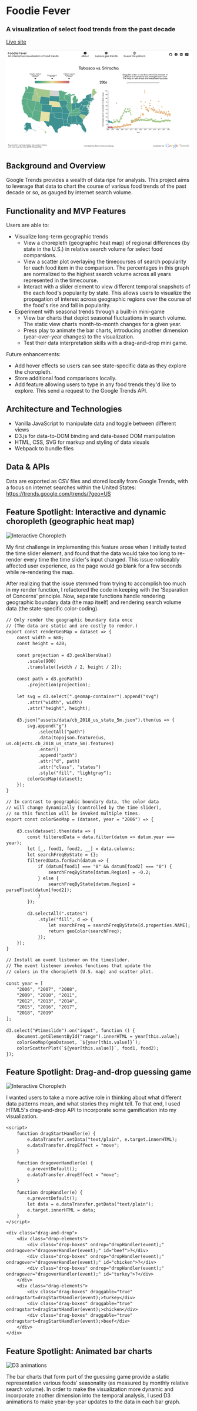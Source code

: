 # Foodie Fever
### A visualization of select food trends from the past decade

[Live site](http://www.rosemarygonzaga.com/FoodieFever/#)

![FoodieFever](https://github.com/RosemaryGonzaga/FoodieFever/raw/master/assets/images/foodie_fever.png)

## Background and Overview
Google Trends provides a wealth of data ripe for analysis. This project aims to leverage that data to chart the course of various food trends of the past decade or so, as gauged by internet search volume.

## Functionality and MVP Features
Users are able to:
- Visualize long-term geographic trends
    - View a chorepleth (geographic heat map) of regional differences (by state in the U.S.) in relative search volume for select food comparsions.
    - View a scatter plot overlaying the timecourses of search popularity for each food item in the comparison. The percentages in this graph are normalized to the highest search volume across all years represented in the timecourse.
    - Interact with a slider element to view different temporal snapshots of the each food's popularity by state. This allows users to visualize the propagation of interest across geographic regions over the course of the food's rise and fall in popularity.
    <!-- - Select from a menu of different food comparisons to view a variety of trends. -->
- Experiment with seasonal trends through a built-in mini-game
    - View bar charts that depict seasonal fluctuations in search volume. The static view charts month-to-month changes for a given year.
    - Press play to animate the bar charts, introducing another dimension (year-over-year changes) to the visualization.
    - Test their data interpretation skills with a drag-and-drop mini game.

Future enhancements:
- Add hover effects so users can see state-specific data as they explore the choropleth.
- Store additional food comparisons locally.
- Add feature allowing users to type in any food trends they'd like to explore. This send a request to the Google Trends API.
<!-- - Add a pie chart, sunburst, or treemap visualization showing the breakdown of related searches for a particular food item (e.g., bacon ice cream, bacon donuts, bacon vodka...)
- Add data captions to highlight interesting patterns, stories, or tidbits
- Add more food / drink items to the analysis (moscow mule, kombucha, froyo, poke bowls...) -->

## Architecture and Technologies
* Vanilla JavaScript to manipulate data and toggle between different views
* D3.js for data-to-DOM binding and data-based DOM manipulation
* HTML, CSS, SVG for markup and styling of data visuals
* Webpack to bundle files

## Data & APIs
Data are exported as CSV files and stored locally from Google Trends, with a focus on internet searches within the United States: https://trends.google.com/trends/?geo=US

<!-- I'll slice the data by region (state) and timeframe. Temporal resolution may vary based on the steepness of each food item's rise and / or fall in popularity. -->


## Feature Spotlight: Interactive and dynamic choropleth (geographic heat map)

![Interactive Choropleth](https://github.com/RosemaryGonzaga/FoodieFever/raw/master/assets/images/geo_trends.gif)

My first challenge in implementing this feature arose when I initially tested the time slider element, and found that the data would take too long to re-render every time the time slider's input changed. This issue noticeably affected user experience, as the page would go blank for a few seconds while re-rendering the map.

After realizing that the issue stemmed from trying to accomplish too much in my render function, I refactored the code in keeping with the 'Separation of Concerns' principle. Now, separate functions handle rendering geographic boundary data (the map itself) and rendering search volume data (the state-specific color-coding).

```
// Only render the geographic boundary data once
// (The data are static and are costly to render.)
export const renderGeoMap = dataset => {
    const width = 680;
    const height = 420;

    const projection = d3.geoAlbersUsa()
        .scale(900)
        .translate([width / 2, height / 2]);

    const path = d3.geoPath()
        .projection(projection);

    let svg = d3.select(".geomap-container").append("svg")
        .attr("width", width)
        .attr("height", height);

    d3.json("assets/data/cb_2018_us_state_5m.json").then(us => {
        svg.append("g")
            .selectAll("path")
            .data(topojson.feature(us, us.objects.cb_2018_us_state_5m).features)
            .enter()
            .append("path")
            .attr("d", path)
            .attr("class", "states")
            .style("fill", "lightgray");
        colorGeoMap(dataset);
    });
}
```

```
// In contrast to geographic boundary data, the color data 
// will change dynamically (controlled by the time slider),
// so this function will be invoked multiple times.
export const colorGeoMap = (dataset, year = "2006") => {

    d3.csv(dataset).then(data => {
        const filteredData = data.filter(datum => datum.year === year);
        let [_, food1, food2, __] = data.columns;
        let searchFreqByState = {};
        filteredData.forEach(datum => {
            if (datum[food1] === "0" && datum[food2] === "0") {
                searchFreqByState[datum.Region] = -0.2;
            } else {
                searchFreqByState[datum.Region] = parseFloat(datum[food2]);
            }
        });

        d3.selectAll(".states")
            .style("fill", d => {
                let searchFreq = searchFreqByState[d.properties.NAME];
                return geoColor(searchFreq);
            });
    });
}
```

```
// Install an event listener on the timeslider.
// The event listener invokes functions that update the
// colors in the choropleth (U.S. map) and scatter plot.

const year = [
    "2006", "2007", "2008",
    "2009", "2010", "2011",
    "2012", "2013", "2014",
    "2015", "2016", "2017",
    "2018", "2019"
];

d3.select("#timeslide").on("input", function () {
    document.getElementById("range").innerHTML = year[this.value];
    colorGeoMap(geoDataset, `${year[this.value]}`);
    colorScatterPlot(`${year[this.value]}`, food1, food2);
});
```

## Feature Spotlight: Drag-and-drop guessing game

![Interactive Choropleth](https://github.com/RosemaryGonzaga/FoodieFever/raw/master/assets/images/guessing_game.gif)

I wanted users to take a more active role in thinking about what different data patterns mean, and what stories they might tell. To that end, I used HTML5's drag-and-drop API to incorporate some gamification into my visualization.

```
<script>
    function dragStartHandler(e) {
        e.dataTransfer.setData("text/plain", e.target.innerHTML);
        e.dataTransfer.dropEffect = "move";
    }

    function dragoverHandler(e) {
        e.preventDefault();
        e.dataTransfer.dropEffect = "move";
    }

    function dropHandler(e) {
        e.preventDefault();
        let data = e.dataTransfer.getData("text/plain");
        e.target.innerHTML = data;
    }
</script>
```

```
<div class="drag-and-drop">
    <div class="drop-elements">
        <div class="drop-boxes" ondrop="dropHandler(event);" ondragover="dragoverHandler(event);" id="beef">?</div>
        <div class="drop-boxes" ondrop="dropHandler(event);" ondragover="dragoverHandler(event);" id="chicken">?</div>
        <div class="drop-boxes" ondrop="dropHandler(event);" ondragover="dragoverHandler(event);" id="turkey">?</div>
    </div>
    <div class="drag-elements">
        <div class="drag-boxes" draggable="true" ondragstart=dragStartHandler(event);>turkey</div>
        <div class="drag-boxes" draggable="true" ondragstart=dragStartHandler(event);>chicken</div>
        <div class="drag-boxes" draggable="true" ondragstart=dragStartHandler(event);>beef</div>
    </div>
</div>
```


## Feature Spotlight: Animated bar charts

![D3 animations](https://github.com/RosemaryGonzaga/FoodieFever/raw/master/assets/images/bar_chart_animation.gif)

The bar charts that form part of the guessing game provide a static representation various foods' seasonality (as measured by monthly relative search volume). In order to make the visualization more dynamic and incorporate another dimension into the temporal analysis, I used D3 animations to make year-by-year updates to the data in each bar graph.

<!-- ```
let beefCallback;  // declare callback to be invoked in event listener
const setBeefCB = fct => { beefCallback = fct };  // higher-order function closes over the callback
renderBarChart(seasonalDatasetBeef, "beef", "#482677", setBeefCB);  // pass higher-order function into the render function

let chickenCallback;
const setChickenCB = fct => { chickenCallback = fct };
renderBarChart(seasonalDatasetChicken, "chicken", "#1f968b", setChickenCB);

let turkeyCallback;
const setTurkeyCB = fct => { turkeyCallback = fct };
renderBarChart(seasonalDatasetTurkey, "turkey", "#dbe318", setTurkeyCB);


// Recursive callback that updates the year displayed in the animation
const updateYear = year => {
    return () => {
        if (year >= 2019) return;
        let barChartYear = document.getElementById("bar-chart-year");
        barChartYear.textContent = year;
        let delay = 700;
        setTimeout(updateYear(year + 1), delay);
    }
}
```

```
// Use D3 to install event listener on the "play" button, to start the animation.
// The event listener synchronizes animation of three bar charts (each existing in its
// own lexical context) and the rendering of the corresponding year.
d3.select("#play-bar-chart-animation-btn").on("click", () => {
    // Disable the play button, but re-enable it after animation finishes
    let playBtn = document.getElementById("play-bar-chart-animation-btn");
    playBtn.setAttribute("disabled", "true");
    setTimeout(() => playBtn.removeAttribute("disabled"), 8735);

    // Animate the year
    setTimeout(updateYear(2006), 325);

    // Animate the separate bar charts
    beefCallback();
    chickenCallback();
    turkeyCallback();
});
``` -->

<!-- ## Feature Spotlight: Simulating multiple pages with a single-page

In order to simulate the perception of navigability and multiple pages without React.js, I leaned on basic JavaScript and CSS.

```
// Add event listeners to nav components (switch to appropriate page)
const aboutBtn = document.getElementById("about");
aboutBtn.addEventListener("click", switchPage("welcome-page"));

const exploreBtn = document.getElementById("explore");
exploreBtn.addEventListener("click", switchPage("explore-page"));

const guessBtn = document.getElementById("guess");
guessBtn.addEventListener("click", switchPage("guess-page"));


// Define event listener (needs to be a named function to get hoisted)
function switchPage(idName) {
    return () => {
        const pages = document.getElementsByClassName("page");
        Array.from(pages).forEach(page => { // pages is an HTMLCollection, not a true array
            if (page.id === idName) {
                page.className = `${idName} page`;    // reveal the page and its contents
            } else {
                if (!page.className.includes("hidden")) {
                    page.className += " hidden" // hide all other pages
                }
            }
        });
    };
};
```

--- -->

<!-- ### Implementation Timeline
Monday
- [ ] Basic D3 tutorials
- [ ] View visualization samples and select a graph type(s)
- [ ] Select a topic and data source(s)
- [ ] Complete proposal

Tuesday
- [ ] D3 tutorials: choropleths
- [ ] Download data for local storage
- [ ] Format data (CSV, JSON)

Wednesday
- [ ] Get familiar with D3 documentation
- [ ] Learn to read data in D3
- [ ] Start manipulating data: create line chart overlay

Thursday
- [ ] Create one choropleth, anchored by a single food item and a single timeframe
- [ ] Create temporal snapshot choropleths for the same food item 
- [ ] Create a slidebar to allow users to interact with the choropleths (to filter by timeframe)

Friday
- [ ] Build out static choropleths for the remaining select food items
- [ ] Create menu allowing user to filter by food item and visualization type
- [ ] Style visualizations with CSS

Saturday
- [ ] Continue styling
- [ ] Deploy site to live URL
- [ ] Work on enhancements / bonuses: temporal snapshot choropleths for other select food items

Sunday
- [ ] Enhancement / bonus: play button for time lapse effect
- [ ] Enhancement / bonus: pie chart, sunburst, or treemap to visualize related searches for a single food item
- [ ] Style enhancements
- [ ] Deploy enhancements -->